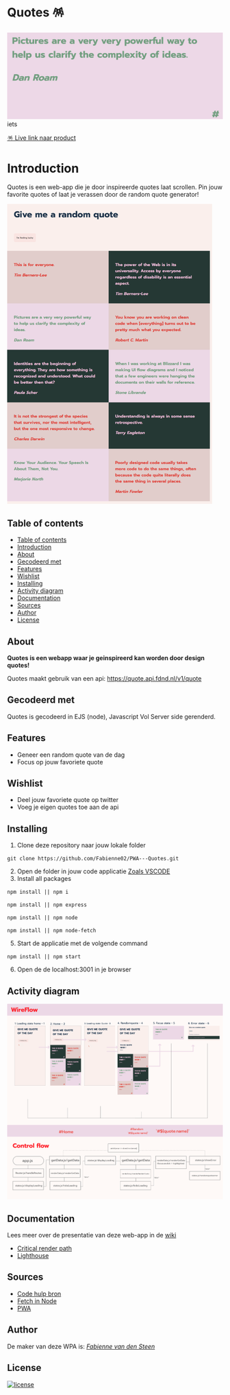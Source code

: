 # Quotes 🪅
<img src="https://github.com/Fabienne02/Quotes/blob/main/assets/Focus quote.jpg" width=530 >
iets

[ 🪅 Live link naar product](https://Fabienne02.github.io/Quotes/index.html)

# Introduction
Quotes is een web-app die je door inspireerde quotes laat scrollen.
Pin jouw favorite quotes of laat je verassen door de random quote generator!

<img src="https://github.com/Fabienne02/Quotes/blob/main/assets/quotes.png" height="700" alt="banner">

## Table of contents
  - [Table of contents](#table-of-contents)
  - [Introduction](#introduction)
  - [About](#about)
  - [Gecodeerd met](#gecodeerd-met)
  - [Features](#features)
  - [Wishlist](#wishlist)
  - [Installing](#installing)
  - [Activity diagram](#activity-diagram)
  - [Documentation](#documentation)
  - [Sources](#sources)
  - [Author](#author)
  - [License](#license)

## About
**Quotes is een webapp waar je geinspireerd kan worden door design quotes!**

Quotes maakt gebruik van een api: https://quote.api.fdnd.nl/v1/quote

## Gecodeerd met
Quotes is gecodeerd in EJS (node), Javascript
Vol Server side gerenderd.

## Features
<ul>
  <li>Geneer een random quote van de dag</li>
  <li>Focus op jouw favoriete quote</li>
</ul>

## Wishlist
<ul>
  <li>Deel jouw favoriete quote op twitter</li>
  <li>Voeg je eigen quotes toe aan de api</li>
</ul>

## Installing
1. Clone deze repository naar jouw lokale folder
```
git clone https://github.com/Fabienne02/PWA---Quotes.git
```
2. Open de folder in jouw code applicatie [Zoals VSCODE](https://code.visualstudio.com/Download)
4. Install all packages
```
npm install || npm i
```
```
npm install || npm express
```
```
npm install || npm node
```
```
npm install || npm node-fetch
```

5. Start de applicatie met de volgende command
```
npm install || npm start
```
6. Open de de localhost:3001 in je browser

## Activity diagram
<img src="https://github.com/Fabienne02/Quotes/blob/main/assets/control flow 3.png">

## Documentation
Lees meer over de presentatie van deze web-app  in de [wiki](https://github.com/Fabienne02/PWA---Quotes/wiki)
- [Critical render path](https://github.com/Fabienne02/PWA---Quotes/wiki/Critical-render-path)
- [Lighthouse](https://github.com/Fabienne02/PWA---Quotes/wiki/Lighthouse)

## Sources
- [Code hulp bron](https://developer.mozilla.org/en-US/)
- [Fetch in Node](https://dev.to/pratham82/using-fetch-api-in-node-js-with-weather-api-3a7d)
- [PWA](https://vaadin.com/learn/tutorials/learn-pwa/turn-website-into-a-pwa)


## Author
De maker van deze WPA is: [*Fabienne van den Steen*](https://github.com/Fabienne02)

## License 
[![license](https://img.shields.io/github/license/DAVFoundation/captain-n3m0.svg?style=flat-square)]()
